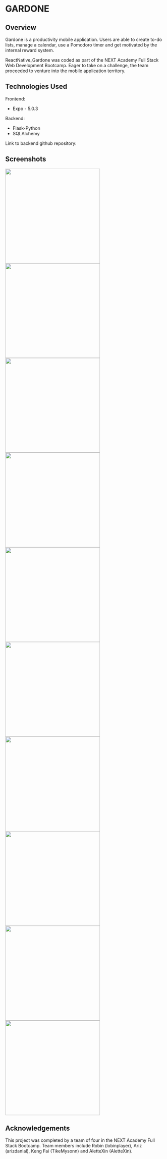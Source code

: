# GARDONE 

## Overview
Gardone is a productivity mobile application. Users are able to create to-do lists, manage a calendar, use a Pomodoro timer and get motivated by the internal reward system. 

ReactNative_Gardone was coded as part of the NEXT Academy Full Stack Web Development Bootcamp. Eager to take on a challenge, the team proceeded to venture into the mobile application territory. 


## Technologies Used
Frontend: 
- Expo - 5.0.3

Backend: 
- Flask-Python
- SQLAlchemy 

Link to backend github repository: 


## Screenshots

<img src="https://user-images.githubusercontent.com/85789376/127609299-5d387b6c-ec2a-4e27-b603-8605b9985bdd.PNG" height="300"> <img src="https://user-images.githubusercontent.com/85789376/127609308-b52a4486-fdbd-403a-8250-b660109fb172.PNG" height="300">
<img src="https://user-images.githubusercontent.com/85789376/127609290-1e970fb7-b942-440f-bf96-71a7deedc553.PNG" height="300">
<img src="https://user-images.githubusercontent.com/85789376/127609350-f2ea4e2c-d558-42f1-9e26-3f6a0724b700.PNG" height="300">
<img src="https://user-images.githubusercontent.com/85789376/127609347-381656eb-98fc-429e-84d6-c800406c9192.PNG" height="300">
<img src="https://user-images.githubusercontent.com/85789376/127609346-62f64068-c37c-46c8-bcdb-867069bd2a69.PNG" height="300">
<img src="https://user-images.githubusercontent.com/85789376/127609343-4b3cae00-958b-405b-b136-cfa5be37cce0.PNG" height="300">
<img src="https://user-images.githubusercontent.com/85789376/127609338-fdd132d2-80cf-4bd0-be50-085355ef1d27.PNG" height="300">
<img src="https://user-images.githubusercontent.com/85789376/127609337-025c8158-cf43-4822-92c5-d2a857a48d2b.PNG" height="300">
<img src="https://user-images.githubusercontent.com/85789376/127609324-13cfef94-50ef-446b-90c9-0407dcc480a5.PNG" height="300">



## Acknowledgements

This project was completed by a team of four in the NEXT Academy Full Stack Bootcamp. Team members include Robin (lobinplayer), Ariz (arizdanial), Keng Fai (TikeMysonn) and AletteXin (AletteXin). 

